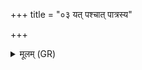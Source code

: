 +++
title = "०३ यत् पश्चात् पात्रस्य"

+++
<details><summary>मूलम् (GR)</summary>

यत् पश्चात् पात्रस्य त्सरुं करोति  
प्रतीची प्रतिग्रहीतारं शरव्य र्च्छति ॥
</details>